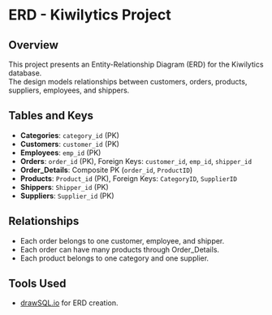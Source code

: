 # ERD - Kiwilytics Project

## Overview
This project presents an Entity-Relationship Diagram (ERD) for the Kiwilytics database.  
The design models relationships between customers, orders, products, suppliers, employees, and shippers.

## Tables and Keys
- **Categories**: `category_id` (PK)
- **Customers**: `customer_id` (PK)
- **Employees**: `emp_id` (PK)
- **Orders**: `order_id` (PK), Foreign Keys: `customer_id`, `emp_id`, `shipper_id`
- **Order_Details**: Composite PK (`order_id`, `ProductID`)
- **Products**: `Product_id` (PK), Foreign Keys: `CategoryID`, `SupplierID`
- **Shippers**: `Shipper_id` (PK)
- **Suppliers**: `Supplier_id` (PK)

## Relationships
- Each order belongs to one customer, employee, and shipper.
- Each order can have many products through Order_Details.
- Each product belongs to one category and one supplier.

## Tools Used
- [drawSQL.io](https://drawsql.io/) for ERD creation.

